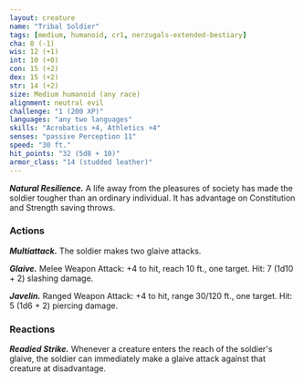```yaml
---
layout: creature
name: "Tribal Soldier"
tags: [medium, humanoid, cr1, nerzugals-extended-bestiary]
cha: 8 (-1)
wis: 12 (+1)
int: 10 (+0)
con: 15 (+2)
dex: 15 (+2)
str: 14 (+2)
size: Medium humanoid (any race)
alignment: neutral evil
challenge: "1 (200 XP)"
languages: "any two languages"
skills: "Acrobatics +4, Athletics +4"
senses: "passive Perception 11"
speed: "30 ft."
hit_points: "32 (5d8 + 10)"
armor_class: "14 (studded leather)"
---
```


***Natural Resilience.*** A life away from the pleasures of
society has made the soldier tougher than an
ordinary individual. It has advantage on Constitution
and Strength saving throws.

### Actions

***Multiattack.*** The soldier makes two glaive attacks.

***Glaive.*** Melee Weapon Attack: +4 to hit, reach 10
ft., one target. Hit: 7 (1d10 + 2) slashing damage.

***Javelin.*** Ranged Weapon Attack: +4 to hit, range
30/120 ft., one target. Hit: 5 (1d6 + 2) piercing
damage.

### Reactions

***Readied Strike.*** Whenever a creature enters the
reach of the soldier's glaive, the soldier can
immediately make a glaive attack against that
creature at disadvantage.
